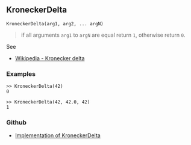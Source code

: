 ## KroneckerDelta

```
KroneckerDelta(arg1, arg2, ... argN)
```
> if all arguments `arg1` to `argN` are equal return `1`, otherwise return `0`. 
 

See  
* [Wikipedia - Kronecker delta](https://en.wikipedia.org/wiki/Kronecker_delta)
 
### Examples

```
>> KroneckerDelta(42)
0

>> KroneckerDelta(42, 42.0, 42)
1
```

### Github

* [Implementation of KroneckerDelta](https://github.com/axkr/symja_android_library/blob/master/symja_android_library/matheclipse-core/src/main/java/org/matheclipse/core/builtin/NumberTheory.java#L2947) 
